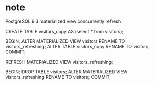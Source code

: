 # note


PostgreSQL 9.3 materialized view concurrently refresh

CREATE TABLE visitors_copy AS (select * from visitors);

BEGIN;
  ALTER MATERIALIZED VIEW visitors RENAME TO visitors_refreshing;
  ALTER TABLE visitors_copy RENAME TO visitors;
COMMIT;

REFRESH MATERIALIZED VIEW visitors_refreshing;

BEGIN;
  DROP TABLE visitors;
  ALTER MATERIALIZED VIEW visitors_refreshing RENAME TO visitors;
COMMIT;

